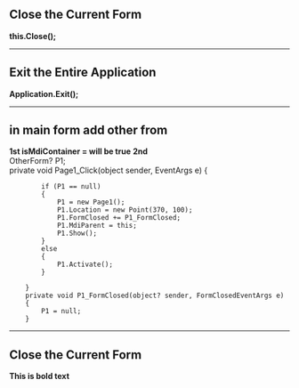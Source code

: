 ## Close the Current Form  
**this.Close();**  

---

## Exit the Entire Application  
**Application.Exit();**  

---

## in main form add other from  
**1st isMdiContainer = will be true** 
**2nd**
</br>
OtherForm? P1; </br>
private void Page1_Click(object sender, EventArgs e)
        {

            if (P1 == null)
            {
                P1 = new Page1();
                P1.Location = new Point(370, 100);
                P1.FormClosed += P1_FormClosed;
                P1.MdiParent = this;
                P1.Show();
            }
            else
            {
                P1.Activate();
            }

        }
        private void P1_FormClosed(object? sender, FormClosedEventArgs e)
        {
            P1 = null;
        }


---

## Close the Current Form  
**This is bold text** 
